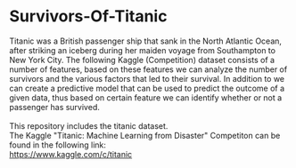 # Survivors-Of-Titanic
Titanic was a British passenger ship that sank in the North Atlantic Ocean, after striking an iceberg during her maiden voyage from Southampton to New York City. The following Kaggle (Competition) dataset consists of a number of features, based on these features we can analyze the number of survivors and the various factors that led to their survival. In addition to we can create a predictive model that can be used to predict the outcome of a given data, thus based on certain feature we can identify whether or not a passenger has survived.
<br><br>This repository includes the titanic dataset. 
<br>The Kaggle "Titanic: Machine Learning from Disaster" Competiton can be found in the following link:
<br>https://www.kaggle.com/c/titanic
